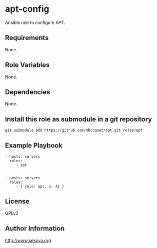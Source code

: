 # apt-config

Ansible role to configure APT.

## Requirements

None.

## Role Variables

None.

## Dependencies

None.

## Install this role as submodule in a git repository

`git submodule add https://github.com/mbocquet/apt.git roles/apt`

## Example Playbook

    - hosts: servers
      roles:
         - apt


    - hosts: servers
      roles:
         - { role: apt, x: 42 }

## License

GPLv3

## Author Information

http://www.sekoya.org
